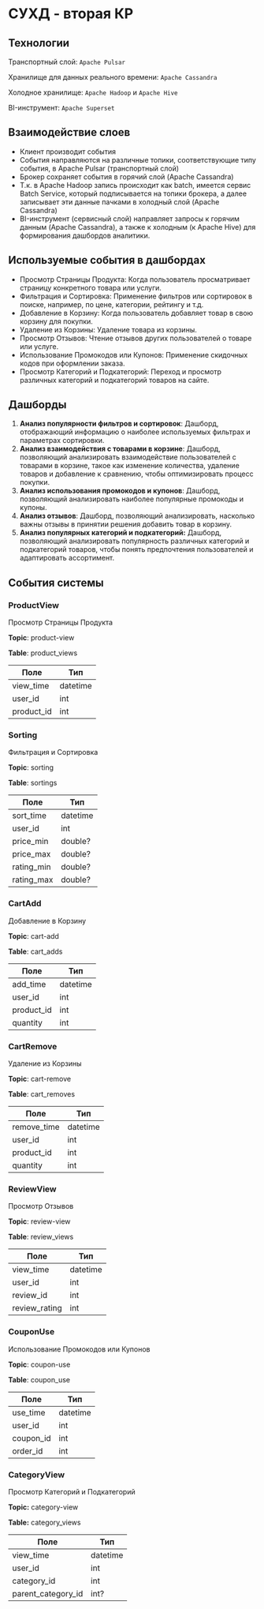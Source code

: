 # СУХД - вторая КР

## Технологии

Транспортный слой: `Apache Pulsar`

Хранилище для данных реального времени: `Apache Cassandra`

Холодное хранилище: `Apache Hadoop` и `Apache Hive`

BI-инструмент: `Apache Superset`

## Взаимодействие слоев

* Клиент производит события
* События направляются на различные топики, соответствующие типу события, в Apache Pulsar (транспортный слой)
* Брокер сохраняет события в горячий слой (Apache Cassandra)
* Т.к. в Apache Hadoop запись происходит как batch, имеется сервис Batch Service, который подписывается на топики
  брокера, а далее записывает эти данные пачками в холодный слой (Apache Cassandra)
* BI-инструмент (сервисный слой) направляет запросы к горячим данным (Apache Cassandra), а также к холодным (к Apache
  Hive) для формирования дашбордов аналитики.

## Используемые события в дашбордах

* Просмотр Страницы Продукта: Когда пользователь просматривает страницу конкретного товара или услуги.
* Фильтрация и Сортировка: Применение фильтров или сортировок в поиске, например, по цене, категории, рейтингу и т.д.
* Добавление в Корзину: Когда пользователь добавляет товар в свою корзину для покупки.
* Удаление из Корзины: Удаление товара из корзины.
* Просмотр Отзывов: Чтение отзывов других пользователей о товаре или услуге.
* Использование Промокодов или Купонов: Применение скидочных кодов при оформлении заказа.
* Просмотр Категорий и Подкатегорий: Переход и просмотр различных категорий и подкатегорий товаров на сайте.

## Дашборды

1. **Анализ популярности фильтров и сортировок**: Дашборд, отображающий информацию о наиболее используемых фильтрах и
   параметрах сортировки.
2. **Анализ взаимодействия с товарами в корзине**: Дашборд, позволяющий анализировать взаимодействие пользователей с
   товарами в корзине, такое как изменение количества, удаление товаров и добавление к сравнению, чтобы оптимизировать
   процесс покупки.
3. **Анализ использования промокодов и купонов**: Дашборд, позволяющий анализировать наиболее популярные промокоды и
   купоны.
4. **Анализ отзывов**: Дашборд, позволяющий анализировать, насколько важны отзывы в принятии решения добавить товар в
   корзину.
5. **Анализ популярных категорий и подкатегорий:** Дашборд, позволяющий анализировать популярность различных категорий и
   подкатегорий товаров, чтобы понять предпочтения пользователей и адаптировать ассортимент.

## События системы

### ProductView

Просмотр Страницы Продукта

**Topic**: product-view

**Table**: product_views

| Поле       | Тип      |
|------------|----------|
| view_time  | datetime |
| user_id    | int      |
| product_id | int      |

### Sorting

Фильтрация и Сортировка

**Topic**: sorting

**Table**: sortings

| Поле       | Тип      |
|------------|----------|
| sort_time  | datetime |
| user_id    | int      |
| price_min  | double?  |
| price_max  | double?  |
| rating_min | double?  |
| rating_max | double?  |

### CartAdd

Добавление в Корзину

**Topic**: cart-add

**Table**: cart_adds

| Поле       | Тип      |
|------------|----------|
| add_time   | datetime |
| user_id    | int      |
| product_id | int      |
| quantity   | int      |

### CartRemove

Удаление из Корзины

**Topic**: cart-remove

**Table**: cart_removes

| Поле        | Тип      |
|-------------|----------|
| remove_time | datetime |
| user_id     | int      |
| product_id  | int      |
| quantity    | int      |

### ReviewView

Просмотр Отзывов

**Topic**: review-view

**Table**: review_views

| Поле          | Тип      |
|---------------|----------|
| view_time     | datetime |
| user_id       | int      |
| review_id     | int      |
| review_rating | int      |

### CouponUse

Использование Промокодов или Купонов

**Topic**: coupon-use

**Table**: coupon_use

| Поле      | Тип      |
|-----------|----------|
| use_time  | datetime |
| user_id   | int      |
| coupon_id | int      |
| order_id  | int      |

### CategoryView

Просмотр Категорий и Подкатегорий

**Topic:** category-view

**Table:** category_views

| Поле               | Тип      |
|--------------------|----------|
| view_time          | datetime |
| user_id            | int      |
| category_id        | int      |
| parent_category_id | int?     |
